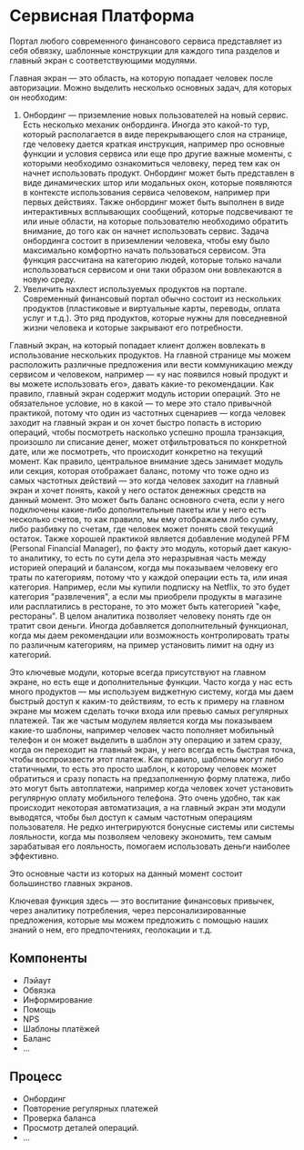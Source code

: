 # Сервисная Платформа

Портал любого современного финансового сервиса представляет из себя обвязку, шаблонные конструкции для каждого типа разделов и главный экран с соответствующими модулями.

Главная экран — это область, на которую попадает человек после авторизации. Можно выделить несколько основных задач, для которых он необходим:

1. Онбординг — приземление новых пользователей на новый сервис. Есть несколько механик онбординга. Иногда это какой-то тур, который располагается в виде перекрывающего слоя на странице, где человеку дается краткая инструкция, например про основные функции и условия сервиса или еще про другие важные моменты, с которыми необходимо ознакомиться человеку, перед тем как он начнет использовать продукт. Онбординг может быть представлен в виде динамических штор или модальных окон, которые появляются в контексте использования сервиса человеком, например при первых действиях. Также онбординг может быть выполнен в виде интерактивных всплывающих сообщений, которые подсвечивают те или иные области, на которые пользователю необходимо обратить внимание, до того как он начнет использовать сервис. Задача онбординга состоит в приземлении человека, чтобы ему было максимально комфортно начать пользоваться сервисом. Эта функция рассчитана на категорию людей, которые только начали использоваться сервисом и они таки образом они вовлекаются в новую среду.
2. Увеличить нахлест используемых продуктов на портале. Современный финансовый портал обычно состоит из нескольких продуктов (пластиковые и виртуальные карты, переводы, оплата услуг и т.д.). Это ряд продуктов, которые нужны для повседневной жизни человека и которые закрывают его потребности. 

Главный экран, на который попадает клиент должен вовлекать в использование нескольких продуктов. На главной странице мы можем расположить различные предложения или вести коммуникацию между сервисом и человеком, например — «у нас появился новый продукт и вы можете использовать его», давать какие-то рекомендации. Как правило, главный экран содержит модуль истории операций. Это не обязательное условие, но в какой — то мере это стало привычной практикой, потому что один из частотных сценариев — когда человек заходит на главный экран и он хочет быстро попасть в историю операций, чтобы посмотреть насколько успешно прошла транзакция, произошло ли списание денег, может отфильтроваться по конкретной дате, или же посмотреть, что происходит конкретно на текущий момент. Как правило, центральное внимание здесь занимает модуль или секция, которая отображает баланс, потому что тоже одно из самых частотных действий — это когда человек заходит на главный экран и хочет понять, какой у него остаток денежных средств на данный момент. Это может быть баланс основного счета, если у него подключены какие-либо дополнительные пакеты или у него есть несколько счетов, то как правило, мы ему отображаем либо сумму, либо разбивку по счетам, где человек может понять свой текущий остаток. Также хорошей практикой является добавление модулей PFM (Personal Financial Manager), по факту это модуль, который дает какую-то аналитику, то есть по сути дела это неразрывная часть между историей операций и балансом, когда мы показываем человеку его траты по категориям, потому что у каждой операции есть та, или иная категория. Например, если мы купили подписку на Netflix, то это будет категория "развлечения", а если мы приобрели продукты в магазине или расплатились в ресторане, то это может быть категорией "кафе, рестораны". В целом аналитика позволяет человеку понять где он тратит свои деньги. Иногда добавляется дополнительный функционал, когда мы даем рекомендации или возможность контролировать траты по различным категориям, на пример установить лимит на одну из категорий. 

Это ключевые модули, которые всегда присутствуют на главном экране, но есть еще и дополнительные функции. Часто когда у нас есть много продуктов — мы используем виджетную систему, когда мы даем быстрый доступ к каким-то действиям, то есть к примеру на главном экране мы можем сделать точки входа или превью самых регулярных платежей. Так же частым модулем является когда мы показываем какие-то шаблоны, например человек часто пополняет мобильный телефон и он может выделить в шаблон эту операцию и затем сразу, когда он переходит на главный экран, у него всегда есть быстрая точка, чтобы воспроизвести этот платеж. Как правило, шаблоны могут либо статичными, то есть это просто шаблон, к которому человек может обратиться и сразу попасть на предзаполненную форму платежа, либо это могут быть автоплатежи, например когда человек хочет установить регулярную оплату мобильного телефона. Это очень удобно, так как происходит некоторая автоматизация, а на главный экран эти модули выводятся, чтобы был доступ к самым частотным операциям пользователя. Не редко интегрируются бонусные системы или системы лояльности, когда мы позволяем человеку экономить, тем самым зарабатывая его лояльность, помогаем использовать деньги наиболее эффективно.

Это основные части из которых на данный момент состоит большинство главных экранов.

Ключевая функция здесь — это воспитание финансовых привычек, через аналитику потребления, через персонализированные предложения, которые мы можем предложить с помощью наших знаний о нем, его предпочтениях, геолокации и т.д.

## Компоненты

- Лэйаут
- Обвязка
- Информирование
- Помощь
- NPS
- Шаблоны платёжей
- Баланс
- ...

## Процесс

- Онбординг
- Повторение регулярных платежей
- Проверка баланса
- Просмотр деталей операций.
- ...